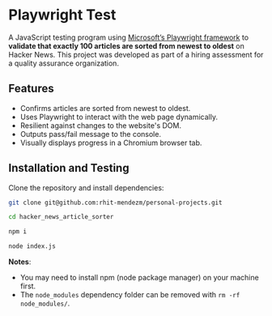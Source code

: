 # Playwright Test

A JavaScript testing program using [Microsoft’s Playwright framework](https://playwright.dev/docs/intro) to **validate that exactly 100
articles are sorted from newest to oldest** on Hacker News. This project was developed as part of a hiring assessment for a quality 
assurance organization.

## Features

* Confirms articles are sorted from newest to oldest.
* Uses Playwright to interact with the web page dynamically.
* Resilient against changes to the website's DOM.
* Outputs pass/fail message to the console.
* Visually displays progress in a Chromium browser tab.

## Installation and Testing

Clone the repository and install dependencies:

```bash
git clone git@github.com:rhit-mendezm/personal-projects.git

cd hacker_news_article_sorter

npm i

node index.js
```
**Notes**: 
* You may need to install npm (node package manager) on your machine first.
* The `node_modules` dependency folder can be removed with `rm -rf node_modules/`.

